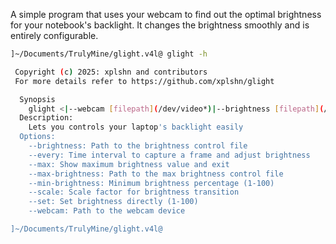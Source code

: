 A simple program that uses your webcam to find out the optimal brightness for your notebook's backlight.
It changes the brightness smoothly and is entirely configurable.

```sh
]~/Documents/TrulyMine/glight.v4l@ glight -h

 Copyright (c) 2025: xplshn and contributors
 For more details refer to https://github.com/xplshn/glight

  Synopsis
    glight <|--webcam [filepath](/dev/video*)|--brightness [filepath](/sys/class/backlight/*/brightness)|--max-brightness [filepath](/sys/class/backlight/*/max_brightness)|--min-brightness [1-100](10)|--set [1-100]|--max [1-100]|--scale [1-100](120)> [FILE/s]
  Description:
    Lets you controls your laptop's backlight easily
  Options:
    --brightness: Path to the brightness control file
    --every: Time interval to capture a frame and adjust brightness
    --max: Show maximum brightness value and exit
    --max-brightness: Path to the max brightness control file
    --min-brightness: Minimum brightness percentage (1-100)
    --scale: Scale factor for brightness transition
    --set: Set brightness directly (1-100)
    --webcam: Path to the webcam device

]~/Documents/TrulyMine/glight.v4l@
```
